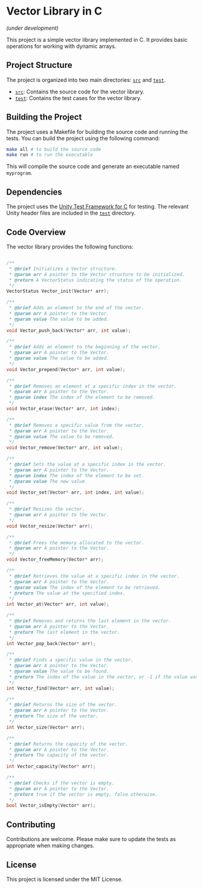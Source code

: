 # Vector Library in C
*(under development)*

This project is a simple vector library implemented in C. It provides basic operations for working with dynamic arrays.

## Project Structure

The project is organized into two main directories: [`src`]( "src") and [`test`]( "test").

- [`src`]( "src"): Contains the source code for the vector library.
- [`test`]( "test"): Contains the test cases for the vector library.

## Building the Project

The project uses a Makefile for building the source code and running the tests. You can build the project using the following command:

```sh
make all # to build the source code
make run # to run the executable
```

This will compile the source code and generate an executable named `myprogram`.


## Dependencies

The project uses the [Unity Test Framework for C]( https://github.com/ThrowTheSwitch/Unity) for testing. The relevant Unity header files are included in the [`test`]( "test") directory.

## Code Overview

The vector library provides the following functions:
```c

/**
 * @brief Initializes a Vector structure.
 * @param arr A pointer to the Vector structure to be initialized.
 * @return A VectorStatus indicating the status of the operation.
 */
VectorStatus Vector_init(Vector* arr);

/**
 * @brief Adds an element to the end of the vector.
 * @param arr A pointer to the Vector.
 * @param value The value to be added.
 */
void Vector_push_back(Vector* arr, int value);

/**
 * @brief Adds an element to the beginning of the vector.
 * @param arr A pointer to the Vector.
 * @param value The value to be added.
 */
void Vector_prepend(Vector* arr, int value);

/**
 * @brief Removes an element at a specific index in the vector.
 * @param arr A pointer to the Vector.
 * @param index The index of the element to be removed.
 */
void Vector_erase(Vector* arr, int index);

/**
 * @brief Removes a specific value from the vector.
 * @param arr A pointer to the Vector.
 * @param value The value to be removed.
 */
void Vector_remove(Vector* arr, int value);

/**
 * @brief Sets the value at a specific index in the vector.
 * @param arr A pointer to the Vector.
 * @param index The index of the element to be set.
 * @param value The new value.
 */
void Vector_set(Vector* arr, int index, int value);

/**
 * @brief Resizes the vector.
 * @param arr A pointer to the Vector.
 */
void Vector_resize(Vector* arr);

/**
 * @brief Frees the memory allocated to the vector.
 * @param arr A pointer to the Vector.
 */
void Vector_freeMemory(Vector* arr);

/**
 * @brief Retrieves the value at a specific index in the vector.
 * @param arr A pointer to the Vector.
 * @param value The index of the element to be retrieved.
 * @return The value at the specified index.
 */
int Vector_at(Vector* arr, int value);

/**
 * @brief Removes and returns the last element in the vector.
 * @param arr A pointer to the Vector.
 * @return The last element in the vector.
 */
int Vector_pop_back(Vector* arr);

/**
 * @brief Finds a specific value in the vector.
 * @param arr A pointer to the Vector.
 * @param value The value to be found.
 * @return The index of the value in the vector, or -1 if the value was not found.
 */
int Vector_find(Vector* arr, int value);

/**
 * @brief Returns the size of the vector.
 * @param arr A pointer to the Vector.
 * @return The size of the vector.
 */
int Vector_size(Vector* arr);

/**
 * @brief Returns the capacity of the vector.
 * @param arr A pointer to the Vector.
 * @return The capacity of the vector.
 */
int Vector_capacity(Vector* arr);

/**
 * @brief Checks if the vector is empty.
 * @param arr A pointer to the Vector.
 * @return true if the vector is empty, false otherwise.
 */
bool Vector_isEmpty(Vector* arr);


```


## Contributing

Contributions are welcome. Please make sure to update the tests as appropriate when making changes.

## License

This project is licensed under the MIT License.
